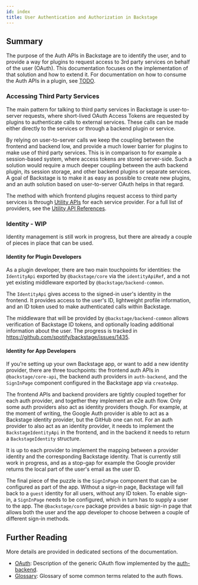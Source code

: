 ```yaml
---
id: index
title: User Authentication and Authorization in Backstage
---
```


## Summary

The purpose of the Auth APIs in Backstage are to identify the user, and to
provide a way for plugins to request access to 3rd party services on behalf of
the user (OAuth). This documentation focuses on the implementation of that
solution and how to extend it. For documentation on how to consume the Auth APIs
in a plugin, see [TODO](#TODO).

### Accessing Third Party Services

The main pattern for talking to third party services in Backstage is
user-to-server requests, where short-lived OAuth Access Tokens are requested by
plugins to authenticate calls to external services. These calls can be made
either directly to the services or through a backend plugin or service.

By relying on user-to-server calls we keep the coupling between the frontend and
backend low, and provide a much lower barrier for plugins to make use of third
party services. This is in comparison to for example a session-based system,
where access tokens are stored server-side. Such a solution would require a much
deeper coupling between the auth backend plugin, its session storage, and other
backend plugins or separate services. A goal of Backstage is to make it as easy
as possible to create new plugins, and an auth solution based on user-to-server
OAuth helps in that regard.

The method with which frontend plugins request access to third party services is
through [Utility APIs](../api/utility-apis.md) for each service provider. For a
full list of providers, see the
[Utility API References](../reference/utility-apis/README.md).

### Identity - WIP

Identity management is still work in progress, but there are already a couple of
pieces in place that can be used.

#### Identity for Plugin Developers

As a plugin developer, there are two main touchpoints for identities: the
`IdentityApi` exported by `@backstage/core` via the `identityApiRef`, and a not
yet existing middleware exported by `@backstage/backend-common`.

The `IdentityApi` gives access to the signed-in user's identity in the frontend.
It provides access to the user's ID, lightweight profile information, and an ID
token used to make authenticated calls within Backstage.

The middleware that will be provided by `@backstage/backend-common` allows
verification of Backstage ID tokens, and optionally loading additional
information about the user. The progress is tracked in
https://github.com/spotify/backstage/issues/1435.

#### Identity for App Developers

If you're setting up your own Backstage app, or want to add a new identity
provider, there are three touchpoints: the frontend auth APIs in
`@backstage/core-api`, the backend auth providers in `auth-backend`, and the
`SignInPage` component configured in the Backstage app via `createApp`.

The frontend APIs and backend providers are tightly coupled together for each
auth provider, and together they implement an e2e auth flow. Only some auth
providers also act as identity providers though. For example, at the moment of
writing, the Google Auth provider is able to act as a Backstage identity
provider, but the GitHub one can not. For an auth provider to also act as an
identity provider, it needs to implement the `BackstageIdentityApi` in the
frontend, and in the backend it needs to return a `BackstageIdentity` structure.

It is up to each provider to implement the mapping between a provider identity
and the corresponding Backstage identity. That is currently still work in
progress, and as a stop-gap for example the Google provider returns the local
part of the user's email as the user ID.

The final piece of the puzzle is the `SignInPage` component that can be
configured as part of the app. Without a sign-in page, Backstage will fall back
to a `guest` identity for all users, without any ID token. To enable sign-in, a
`SignInPage` needs to be configured, which in turn has to supply a user to the
app. The `@backstage/core` package provides a basic sign-in page that allows
both the user and the app developer to choose between a couple of different
sign-in methods.

## Further Reading

More details are provided in dedicated sections of the documentation.

- [OAuth](./oauth.md): Description of the generic OAuth flow implemented by the
  [auth-backend](../../plugins/auth-backend).
- [Glossary](./glossary.md): Glossary of some common terms related to the auth
  flows.
